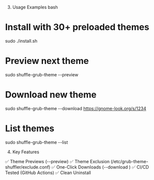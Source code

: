 3. Usage Examples
bash

# Install with 30+ preloaded themes
sudo ./install.sh

# Preview next theme
sudo shuffle-grub-theme --preview

# Download new theme
sudo shuffle-grub-theme --download https://gnome-look.org/s/1234

# List themes
sudo shuffle-grub-theme --list

4. Key Features

✅ Theme Previews (--preview)
✅ Theme Exclusion (/etc/grub-theme-shuffler/exclude.conf)
✅ One-Click Downloads (--download <URL>)
✅ CI/CD Tested (GitHub Actions)
✅ Clean Uninstall
